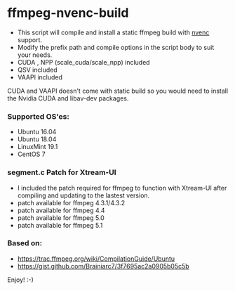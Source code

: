 # ffmpeg-nvenc-build

* This script will compile and install a static ffmpeg build with [nvenc](https://en.wikipedia.org/wiki/Nvidia_NVENC) support.
* Modify the prefix path and compile options in the script body to suit your needs.
* CUDA , NPP (scale_cuda/scale_npp) included
* QSV included
* VAAPI included

CUDA and VAAPI doesn't come with static build so you would need to install the Nvidia CUDA and libav-dev packages. 

### Supported OS'es:

* Ubuntu 16.04
* Ubuntu 18.04
* LinuxMint 19.1
* CentOS 7

### segment.c Patch for Xtream-UI

* I included the patch required for ffmpeg to function with Xtream-UI after compiling and updating to the lastest version.
* patch available for ffmpeg 4.3.1/4.3.2
* patch available for ffmpeg 4.4
* patch available for ffmpeg 5.0
* patch available for ffmpeg 5.1

### Based on:

* https://trac.ffmpeg.org/wiki/CompilationGuide/Ubuntu
* https://gist.github.com/Brainiarc7/3f7695ac2a0905b05c5b

Enjoy! :-)
